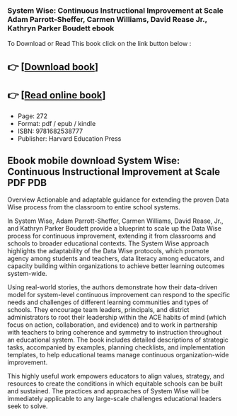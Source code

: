 ### System Wise: Continuous Instructional Improvement at Scale Adam Parrott-Sheffer, Carmen Williams, David Rease Jr., Kathryn Parker Boudett ebook

To Download or Read This book click on the link button below :

## 👉  [**[Download book](http://filesbooks.info/download.php?group=book&from=github.com&id=708767&lnk=1061 "Download book")**]

## 👉  [**[Read online book](http://filesbooks.info/download.php?group=book&from=github.com&id=708767&lnk=1061 "Read online book")**]


* Page: 272
* Format: pdf / epub / kindle
* ISBN: 9781682538777
* Publisher: Harvard Education Press



## Ebook mobile download System Wise: Continuous Instructional Improvement at Scale PDF PDB


Overview
Actionable and adaptable guidance for extending the proven Data Wise process from the classroom to entire school systems.
 
 In System Wise, Adam Parrott-Sheffer, Carmen Williams, David Rease, Jr., and Kathryn Parker Boudett provide a blueprint to scale up the Data Wise process for continuous improvement, extending it from classrooms and schools to broader educational contexts. The System Wise approach highlights the adaptability of the Data Wise protocols, which promote agency among students and teachers, data literacy among educators, and capacity building within organizations to achieve better learning outcomes system-wide. 
 
 Using real-world stories, the authors demonstrate how their data-driven model for system-level continuous improvement can respond to the specific needs and challenges of different learning communities and types of schools. They encourage team leaders, principals, and district administrators to root their leadership within the ACE habits of mind (which focus on action, collaboration, and evidence) and to work in partnership with teachers to bring coherence and symmetry to instruction throughout an educational system. The book includes detailed descriptions of strategic tasks, accompanied by examples, planning checklists, and implementation templates, to help educational teams manage continuous organization-wide improvement. 
 
 This highly useful work empowers educators to align values, strategy, and resources to create the conditions in which equitable schools can be built and sustained. The practices and approaches of System Wise will be immediately applicable to any large-scale challenges educational leaders seek to solve. 



